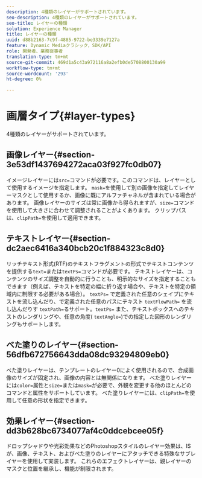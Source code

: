 ```yaml
---
description: 4種類のレイヤーがサポートされています。
seo-description: 4種類のレイヤーがサポートされています。
seo-title: レイヤーの種類
solution: Experience Manager
title: レイヤーの種類
uuid: d88b2163-7c9f-4885-9722-be3339e7127a
feature: Dynamic Mediaクラシック，SDK/API
role: 開発者、業務従事者
translation-type: tm+mt
source-git-commit: 469d1a5c43a972116a8a2efb0de5708800130a99
workflow-type: tm+mt
source-wordcount: '293'
ht-degree: 0%

---
```



# 画層タイプ{#layer-types}

4種類のレイヤーがサポートされています。

## 画像レイヤー{#section-3e53df1437694272aca03f927fc0db07}

イメージレイヤーには`src=`コマンドが必要です。このコマンドは、レイヤーとして使用するイメージを指定します。 `mask=`を使用して別の画像を指定してレイヤーマスクとして使用するか、画像に既にアルファチャネルが含まれている場合があります。 画像レイヤーのサイズは常に画像から得られますが、`size=`コマンドを使用して大きさに合わせて調整されることがよくあります。 クリップパスは、`clipPath=`を使用して適用できます。

## テキストレイヤー{#section-dc2aec6416a340bcb20c1f884323c8d0}

リッチテキスト形式(RTF)のテキストフラグメントの形式でテキストコンテンツを提供する`text=`または`textPs=`コマンドが必要です。 テキストレイヤーは、コンテンツのサイズ調整を自動的に行うことも、明示的なサイズを指定することもできます（例えば、テキストを特定の幅に折り返す場合や、テキストを特定の領域内に制限する必要がある場合）。 `textPs=` で定義された任意のシェイプにテキストを流し込んだり、で定義された任意のパスにテキスト `textFlowPath=` を流し込んだりす `textPath=`るサポート。`textPs=` また、テキストボックスへのテキストのレンダリングや、任意の角度(  `textAngle=`)での指定した図形のレンダリングもサポートします。

## べた塗りのレイヤー{#section-56dfb672756643dda08dc93294809eb0}

べた塗りレイヤーは、テンプレートのレイヤー0によく使用されるので、合成画像のサイズが固定され、画像の内容とは無関係になります。 べた塗りレイヤーには`color=`属性と`size=`または`mask=`が必要で、外観を変更する他のほとんどのコマンドと属性をサポートしています。 べた塗りレイヤーには、`clipPath=`を使用して任意の形状を指定できます。

## 効果レイヤー{#section-dd3b628bc6734077af4c0ddcebcee05f}

ドロップシャドウや光彩効果などのPhotoshopスタイルのレイヤー効果は、ISが、画像、テキスト、およびべた塗りのレイヤーにアタッチできる特殊なサブレイヤーを使用して実装します。 これらのエフェクトレイヤーは、親レイヤーのマスクと位置を継承し、機能が制限されます。
